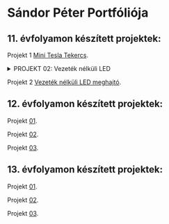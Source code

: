 # Sándor Péter Portfóliója

## 11. évfolyamon készített projektek:

Projekt 1 [Mini Tesla Tekercs](https://sandorpeteer.github.io/portfolio/11/projekt01). 

<details><summary>PROJEKT 02: Vezeték nélküli LED </summary>

# Skori - Vezeték Nélküli LED meghajtó - építése / mérése

[Forrás](http://skory.gylcomp.hu/kapcs/kapcs.html)

## Az általam választott alkatrész értékek, 12V tápfeszültségre méretezve:

|Név|Jelölés|Érték|darab|
|----|----|----|------|
|Ellenállás|R1|18k|1|
|Kondenzátor|C1|470pF|1|
|Kondenzátor|C2|1nF|1|
|Kondenzátor|C3,C4|4,7nF|2|
|Kondenzátor|C5,C6|470nF|2|
|Tranzisztor|T1|BC639|1|
|Dióda|D1|1n4148|1|

## Az elkészült áramköreim többféle verzióban is:

![fenykep](/11/projekt02/kesz.jpg "Az elkészült kapcsolás")

</details>

Projekt 2 [Vezeték nélküli LED meghajtó](https://sandorpeteer.github.io/portfolio/11/projekt02).
 

## 12. évfolyamon készített projektek:

Projekt [01](https://sandorpeteer.github.io/portfolio/12/projekt01/).

Projekt [02](https://sandorpeteer.github.io/portfolio/12/projekt01/).

Projekt [03](https://sandorpeteer.github.io/portfolio/12/projekt01/).

## 13. évfolyamon készített projektek:

Projekt [01](https://sandorpeteer.github.io/portfolio/12/projekt01/).

Projekt [02](https://sandorpeteer.github.io/portfolio/12/projekt01/).

Projekt [03](https://sandorpeteer.github.io/portfolio/12/projekt01/).
